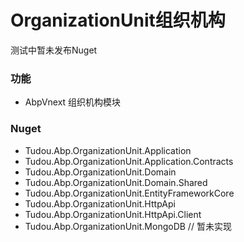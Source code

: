 # OrganizationUnit组织机构
测试中暂未发布Nuget
### 功能
- AbpVnext 组织机构模块
### Nuget
- Tudou.Abp.OrganizationUnit.Application
- Tudou.Abp.OrganizationUnit.Application.Contracts
- Tudou.Abp.OrganizationUnit.Domain
- Tudou.Abp.OrganizationUnit.Domain.Shared
- Tudou.Abp.OrganizationUnit.EntityFrameworkCore
- Tudou.Abp.OrganizationUnit.HttpApi
- Tudou.Abp.OrganizationUnit.HttpApi.Client
- Tudou.Abp.OrganizationUnit.MongoDB  // 暂未实现
